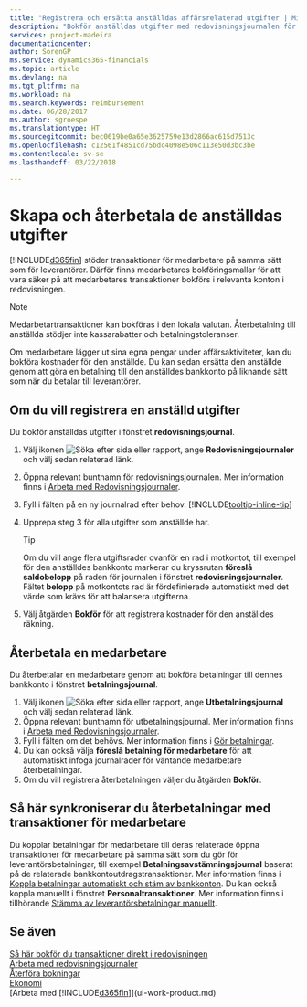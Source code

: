 ```yaml
---
title: "Registrera och ersätta anställdas affärsrelaterad utgifter | Microsoft Docs"
description: "Bokför anställdas utgifter med redovisningsjournalen för den anställdas konto och bokför senare en betalning till den anställdes bankkonto för att ersätta för affärsrelaterade utgifter."
services: project-madeira
documentationcenter: 
author: SorenGP
ms.service: dynamics365-financials
ms.topic: article
ms.devlang: na
ms.tgt_pltfrm: na
ms.workload: na
ms.search.keywords: reimbursement
ms.date: 06/28/2017
ms.author: sgroespe
ms.translationtype: HT
ms.sourcegitcommit: bec0619be0a65e3625759e13d2866ac615d7513c
ms.openlocfilehash: c12561f4851cd75bdc4098e506c113e50d3bc3be
ms.contentlocale: sv-se
ms.lasthandoff: 03/22/2018

---
```

# <a name="record-and-reimburse-employees-expenses"></a>Skapa och återbetala de anställdas utgifter
[!INCLUDE[d365fin](includes/d365fin_md.md)] stöder transaktioner för medarbetare på samma sätt som för leverantörer. Därför finns medarbetares bokföringsmallar för att vara säker på att medarbetares transaktioner bokförs i relevanta konton i redovisningen.

> [!NOTE]  
> Medarbetartransaktioner kan bokföras i den lokala valutan. Återbetalning till anställda stödjer inte kassarabatter och betalningstoleranser.

Om medarbetare lägger ut sina egna pengar under affärsaktiviteter, kan du bokföra kostnader för den anställde. Du kan sedan ersätta den anställde genom att göra en betalning till den anställdes bankkonto på liknande sätt som när du betalar till leverantörer.

## <a name="to-record-an-employees-expense"></a>Om du vill registrera en anställd utgifter
Du bokför anställdas utgifter i fönstret **redovisningsjournal**.
1. Välj ikonen ![Söka efter sida eller rapport](media/ui-search/search_small.png "Ikonen Söka efter sida eller rapport"), ange **Redovisningsjournaler** och välj sedan relaterad länk.
2. Öppna relevant buntnamn för redovisningsjournalen. Mer information finns i [Arbeta med Redovisningsjournaler](ui-work-general-journals.md).
3. Fyll i fälten på en ny journalrad efter behov. [!INCLUDE[tooltip-inline-tip](includes/tooltip-inline-tip_md.md)]    
4. Upprepa steg 3 för alla utgifter som anställde har.

    > [!TIP]  
    > Om du vill ange flera utgiftsrader ovanför en rad i motkontot, till exempel för den anställdes bankkonto markerar du kryssrutan **föreslå saldobelopp** på raden för journalen i fönstret **redovisningsjournaler**. Fältet **belopp** på motkontots rad är fördefinierade automatiskt med det värde som krävs för att balansera utgifterna.
5. Välj åtgärden **Bokför** för att registrera kostnader för den anställdes räkning.

## <a name="to-reimburse-an-employee"></a>Återbetala en medarbetare
Du återbetalar en medarbetare genom att bokföra betalningar till dennes bankkonto i fönstret **betalningsjournal**.
1. Välj ikonen ![Söka efter sida eller rapport](media/ui-search/search_small.png "Ikonen Söka efter sida eller rapport"), ange **Utbetalningsjournal** och välj sedan relaterad länk.
2. Öppna relevant buntnamn för utbetalningsjournal. Mer information finns i [Arbeta med Redovisningsjournaler](ui-work-general-journals.md).
3. Fyll i fälten om det behövs. Mer information finns i [Gör betalningar](payables-make-payments.md).
4. Du kan också välja **föreslå betalning för medarbetare** för att automatiskt infoga journalrader för väntande medarbetare återbetalningar.
5. Om du vill registrera återbetalningen väljer du åtgärden **Bokför**.  

## <a name="to-reconcile-reimbursements-with-employee-ledger-entries"></a>Så här synkroniserar du återbetalningar med transaktioner för medarbetare
Du kopplar betalningar för medarbetare till deras relaterade öppna transaktioner för medarbetare på samma sätt som du gör för leverantörsbetalningar, till exempel **Betalningsavstämningsjournal** baserat på de relaterade bankkontoutdragstransaktioner. Mer information finns i [Koppla betalningar automatiskt och stäm av bankkonton](receivables-apply-payments-auto-reconcile-bank-accounts.md). Du kan också koppla manuellt i fönstret **Personaltransaktioner**. Mer information finns i tillhörande [Stämma av leverantörsbetalningar manuellt](payables-how-apply-purchase-transactions-manually.md).  

## <a name="see-also"></a>Se även
[Så här bokför du transaktioner direkt i redovisningen](finance-how-post-transactions-directly.md)  
[Arbeta med redovisningsjournaler](ui-work-general-journals.md)  
[Återföra bokningar](finance-how-reverse-journal-posting.md)  
[Ekonomi](finance.md)  
[Arbeta med [!INCLUDE[d365fin](includes/d365fin_md.md)]](ui-work-product.md)  

